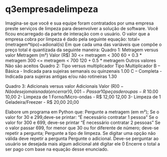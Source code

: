 # q3empresadelimpeza

Imagina-se que você e sua equipe foram contratados por uma empresa preste serviços de limpeza para desenvolver a solução de software. Você ficou encarregado da parte de interação com o usuário.
O valor que a empresa cobra por limpeza é dado pela seguinte equação:
total=(metragem*tipo)+adional(is)
Em que cada uma das variáveis que compõe o preço total é quantizada da seguinte maneira:
Quadro 1: Metragem versus valor
Metragem (m²)	Valor (R$)
30 <= metragem < 300	60 + 0.3 *  metragem
300 <= metragem < 700	120 + 0.5 *  metragem
Outros valores	Não são aceitos
	Quadro 2: Tipo versus multiplicador
Tipo	Multiplicador
B – Básica - Indicada para sujeiras semanais ou quinzenais	1.00
C – Completa - Indicada para sujeiras antigas e/ou não rotineiras	1.30


Quadro 3: Adicionais versus valor
Adicionais	Valor (R$)
0- Não desejo mais nada (encerrar)	0,00
1- Passar 10 peças de roupas - R$ 10.00	10,00
2- Limpeza de 1 Forno/Micro-ondas - R$ 12,00	12,00
3- Limpeza de 1 Geladeira/Freezer - R$ 20,00	20,00

Elabore um programa em Python que:
	Pergunte a metragem (em m²);
	Se o valor for 30 e 299,deve-se printar: “É necessário contratar 1 pessoa”
	Se o valor for 300 e 699, deve-se printar “É necessário contratar 2 pessoas”
	Se o valor passar 699, for menor que 30 ou for diferente de número; deve-se repetir a pergunta;
	Pergunte a tipo de limpeza. Se digitar uma opção não válida deve repetir a pergunta
	Pergunte o adicional. Deve-se perguntar ao usuário se desejada mais algum adicional até digitar ele 0
	Encerre o total a ser pago com base na equação desse enunciado.
